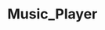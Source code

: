 # Music_Player                                
 
                                       
               
                                                                     
